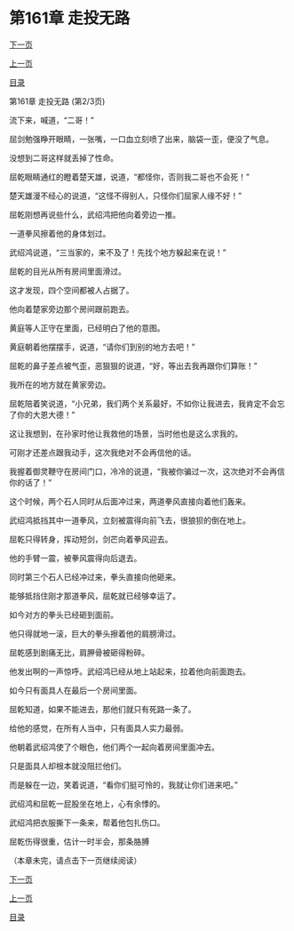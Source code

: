 <h1>第161章    走投无路</h1>
            <div><p><a href="./0482_%E7%AC%AC161%E7%AB%A0_%E8%B5%B0%E6%8A%95%E6%97%A0%E8%B7%AF.md">下一页</a></p><p><a href="./0480_%E7%AC%AC161%E7%AB%A0_%E8%B5%B0%E6%8A%95%E6%97%A0%E8%B7%AF.md">上一页</a></p><p><a href="../">目录</a></p></div>
            <div><p>第161章    走投无路 (第2/3页)</p><p>流下来，喊道，“二哥！”</p><p>屈剑勉强睁开眼睛，一张嘴，一口血立刻喷了出来，脑袋一歪，便没了气息。</p><p>没想到二哥这样就丢掉了性命。</p><p>屈乾眼睛通红的瞪着楚天雄，说道，“都怪你，否则我二哥也不会死！”</p><p>楚天雄漫不经心的说道，“这怪不得别人，只怪你们屈家人缘不好！”</p><p>屈乾刚想再说些什么，武绍鸿把他向着旁边一推。</p><p>一道拳风擦着他的身体划过。</p><p>武绍鸿说道，“三当家的，来不及了！先找个地方躲起来在说！”</p><p>屈乾的目光从所有房间里面滑过。</p><p>这才发现，四个空间都被人占据了。</p><p>他向着楚家旁边那个房间跟前跑去。</p><p>黄庭等人正守在里面，已经明白了他的意图。</p><p>黄庭朝着他摆摆手，说道，“请你们到别的地方去吧！”</p><p>屈乾的鼻子差点被气歪，恶狠狠的说道，“好，等出去我再跟你们算账！”</p><p>我所在的地方就在黄家旁边。</p><p>屈乾陪着笑说道，“小兄弟，我们两个关系最好，不如你让我进去，我肯定不会忘了你的大恩大德！”</p><p>这让我想到，在孙家时他让我救他的场景，当时他也是这么求我的。</p><p>可刚才还差点跟我动手，这次我绝对不会再信他的话。</p><p>我握着御灵鞭守在房间门口，冷冷的说道，“我被你骗过一次，这次绝对不会再信你的话了！”</p><p>这个时候，两个石人同时从后面冲过来，两道拳风直接向着他们轰来。</p><p>武绍鸿抵挡其中一道拳风，立刻被震得向前飞去，很狼狈的倒在地上。</p><p>屈乾只得转身，挥动短剑，剑芒向着拳风迎去。</p><p>他的手臂一震，被拳风震得向后退去。</p><p>同时第三个石人已经冲过来，拳头直接向他砸来。</p><p>能够抵挡住刚才那道拳风，屈乾就已经够幸运了。</p><p>如今对方的拳头已经砸到面前。</p><p>他只得就地一滚，巨大的拳头擦着他的肩膀滑过。</p><p>屈乾感到剧痛无比，肩胛骨被砸得粉碎。</p><p>他发出啊的一声惊呼。武绍鸿已经从地上站起来，拉着他向前面跑去。</p><p>如今只有面具人在最后一个房间里面。</p><p>屈乾知道，如果不能进去，那他们就只有死路一条了。</p><p>给他的感觉，在所有人当中，只有面具人实力最弱。</p><p>他朝着武绍鸿使了个眼色，他们两个一起向着房间里面冲去。</p><p>只是面具人却根本就没阻拦他们。</p><p>而是躲在一边，笑着说道，“看你们挺可怜的，我就让你们进来吧。”</p><p>武绍鸿和屈乾一屁股坐在地上，心有余悸的。</p><p>武绍鸿把衣服撕下一条来，帮着他包扎伤口。</p><p>屈乾伤得很重，估计一时半会，那条胳膊</p><p>（本章未完，请点击下一页继续阅读）</p></div>
            <div><p><a href="./0482_%E7%AC%AC161%E7%AB%A0_%E8%B5%B0%E6%8A%95%E6%97%A0%E8%B7%AF.md">下一页</a></p><p><a href="./0480_%E7%AC%AC161%E7%AB%A0_%E8%B5%B0%E6%8A%95%E6%97%A0%E8%B7%AF.md">上一页</a></p><p><a href="../">目录</a></p></div>
